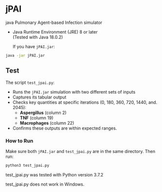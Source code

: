 # jPAI
java Pulmonary Agent-based Infection simulator

- Java Runtime Environment (JRE) 8 or later  
  (Tested with Java 18.0.2)

  If you have `jPAI.jar`:

```bash
java -jar jPAI.jar
```

## Test

The script `test_jpai.py`:

- Runs the `jPAI.jar` simulation with two different sets of inputs
- Captures its tabular output
- Checks key quantities at specific iterations (0, 180, 360, 720, 1440, and. 2045):
  - **Aspergillus** (column 2)
  - **TNF** (column 19)
  - **Macrophages** (column 22)
- Confirms these outputs are within expected ranges.

### How to Run

Make sure both `jPAI.jar` and `test_jpai.py` are in the same directory. Then run:

```bash
python3 test_jpai.py
```

test_jpai.py was tested with Python version 3.7.2

test_jpai.py does not work in Windows.
